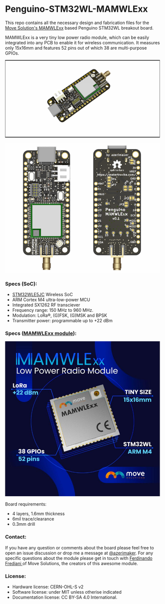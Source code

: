 # Penguino-STM32WL-MAMWLExx
This repo contains all the necessary design and fabrication files for the [Move Solution's MAMWLExx](https://www.hackster.io/move-solutions/design-a-lora-communication-board-based-on-mamwlexx-cbf25c) based Penguino STM32WL breakout board.

MAMWLExx is a very tiny low power radio module, which can be easily integrated into any PCB to enable it for wireless communication. It measures only 15x16mm and features 52 pins out of which 38 are multi-purpose GPIOs.



![Penguino-STM32WL-LoRa-E5-back](docs\Penguino-STM32WL-M.png)

![Penguino-STM32WL-LoRa-E5-back](docs\Penguino-STM32WL-M-c.png)


### Specs (SoC): 
- [STM32WLE5JC](https://www.st.com/en/microcontrollers-microprocessors/stm32wle5jc.html) Wireless SoC
- ARM Cortex M4 ultra-low-power MCU
- Integrated SX1262 RF transciever
- Frequency range: 150 MHz to 960 MHz.
- Modulation: LoRa®, (G)FSK, (G)MSK and BPSK
- Transmitter power: programmable up to +22 dBm 

### Specs ([MAMWLExx module](](https://www.hackster.io/move-solutions/mamwlexx-9f79eb))): 


![Penguino-STM32WL-LoRa-E5-back](docs\mamwlexxx.jpg)

Board requirements:
- 4 layers, 1.6mm thickness
- 6mil trace/clearance
- 0.3mm drill



### Contact:
If you have any question or comments about the board please feel free to open an issue discussion or drop me a message at [@azerimaker](https://twitter.com/azerimaker). For any specific questions about the module please get in touch with [ Ferdinando Frediani ](https://www.linkedin.com/in/ferdinando-frediani-982807ab/) of Move Solutions, the creators of this awesome module. 

### License:
- Hardware license: CERN-OHL-S v2
- Software license: under MIT unless otherise indicated 
- Documentation license:  CC BY-SA 4.0 International.

